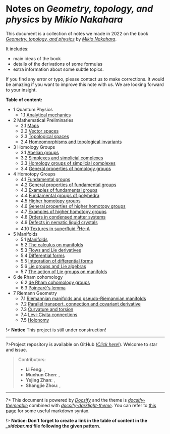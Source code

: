 # Notes on *Geometry, topology, and physics* by *Mikio Nakahara*

This document is a collection of notes we made in 2022 on the book  [*Geometry, topology, and physics*](https://www.amazon.com/Geometry-Topology-Physics-Graduate-Student/dp/0750306068) by [*Mikio Nakahara*](https://www.mikio-nakahara.com/). 

It includes: 
 - main ideas of the book
 - details of the derivations of some formulas
 - extra information about some subtle topics.

If you find any error or typo, please contact us to make corrections. It would be amazing if you want to improve this note with us. We are looking forward to your insight.  

**Table of content:**
- 1 Quantum Physics
  - 1.1 [Analytical mechanics](/1/1.1.md) 
- 2 Mathematical Preliminaries
  - 2.1 [Maps](/2/2.1.md)
  - 2.2 [Vector spaces](/2/2.2.md)
  - 2.3 [Topological spaces](/2/2.3.md)
  - 2.4 [Homeomorphisms and topological invariants](/2/2.4.md)
- 3 Homology Groups
  - 3.1 [Abelian groups](3/3.1.md)
  - 3.2 [Simplexes and simplicial complexes](/3/3.2.md)
  - 3.3 [Homology groups of simplicial complexes](/3/3.3.md)
  - 3.4 [General properties of homology groups](3/3.4.md)
- 4 Homotopy Groups
  - 4.1 [Fundamental groups](/4/4.1.md)
  - 4.2 [General properties of fundamental groups](/4/4.2.md)
  - 4.3 [Examples of fundamental groups](/4/4.3.md)
  - 4.4 [Fundamental groups of polyhedra](4/4.4.md)
  - 4.5 [Higher homotopy groups](/4/4.5.md)
  - 4.6 [General properties of higher homotopy groups](/4/4.6.md)
  - 4.7 [Examples of higher homotopy groups](/4/4.7.md)
  - 4.8 [Orders in condensed matter systems](/4/4.8.md)
  - 4.9 [Defects in nematic liquid crystals](/4/4.9.md)
  - 4.10 [Textures in superfluid $^3$He-A](/4/4.10.md)
- 5 Manifolds
  - 5.1 [Manifolds](/5/5.1.md)
  - 5.2 [The calculus on manifolds](5/5.2.md)
  - 5.3 [Flows and Lie derivatives](5/5.3.md)
  - 5.4 [Differential forms](5/5.4.md)
  - 5.5 [Integration of differential forms](5/5.5.md)
  - 5.6 [Lie groups and Lie algebras](5/5.6.md)
  - 5.7 [The action of Lie groups on manifolds](5/5.7.md)
- 6 de Rham cohomology
  - 6.2 [de Rham cohomology groups](6/6.2.md)
  - 6.3 [Poincaré's lemma](6/6.3.md)
- 7 Riemann Geometry
  - 7.1 [Riemannian manifolds and pseudo-Riemannian manifolds](7/7.1.md)
  - 7.2 [Parallel transport, connection and covariant derivative](7/7.2.md)
  - 7.3 [Curvature and torsion](7/7.3.md)
  - 7.4 [Levi-Civita connections](7/7.4.md)
  - 7.5 [Holonomy](7/7.5.md)

!> **Notice** This project is still under construction!

---

?>Project repository is available on GitHub ([*Click here!*](https://github.com/physicsWHU/Nakahara-Notes)). Welcome to star and issue.


>Contributors:
>- **Li Feng**: [<i class="fa fa-envelope" style="font-size:24px"></i> ](mailto:flphysics@whu.edu.cn) , [<i class="fa fa-github" style="font-size:24px"></i>](https://github.com/IlIlllllIIIIl)
>- **Muchun Chen**: [<i class="fa fa-envelope" style="font-size:24px"></i>](mailto:2019302070055@whu.edu.cn) , [<i class="fa fa-github" style="font-size:24px"></i>](https://github.com/0923katou)
>- **Yejing Zhan**: [<i class="fa fa-envelope" style="font-size:24px"></i>](mailto:nicolasjames@foxmail.com) , [<i class="fa fa-github" style="font-size:24px"></i>](https://github.com/Nicoals-James)
>- **Shangjie Zhou**: [<i class="fa fa-envelope" style="font-size:24px"></i>](mailto:sjzhou@whu.edu.cn) , [<i class="fa fa-github" style="font-size:24px"></i>](https://github.com/spaceofzsj)

---

?> This document is powered by [*Docsify*](https://docsify.js.org/#/) and the theme is [*docsify-themeable*](https://jhildenbiddle.github.io/docsify-themeable/#/) combined with [*docsify-darklight-theme*](https://docsify-darklight-theme.boopathikumar.me/#/). You can refer to [this page](https://jhildenbiddle.github.io/docsify-themeable/#/markdown) for some useful markdown syntax.

!> **Notice: Don't forget to create a link in the table of content in the *_sidebar.md* file following the given pattern.**
